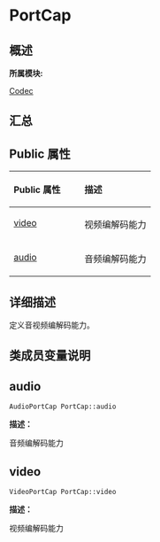 # PortCap<a name="ZH-CN_TOPIC_0000001343321049"></a>

## **概述**<a name="section2066377267083932"></a>

**所属模块:**

[Codec](_codec.md)

## **汇总**<a name="section278857949083932"></a>

## Public 属性<a name="pub-attribs"></a>

<a name="table1130719637083932"></a>
<table><thead align="left"><tr id="row1052967068083932"><th class="cellrowborder" valign="top" width="50%" id="mcps1.1.3.1.1"><p id="p892665064083932"><a name="p892665064083932"></a><a name="p892665064083932"></a>Public 属性</p>
</th>
<th class="cellrowborder" valign="top" width="50%" id="mcps1.1.3.1.2"><p id="p1440582725083932"><a name="p1440582725083932"></a><a name="p1440582725083932"></a>描述</p>
</th>
</tr>
</thead>
<tbody><tr id="row1755903987083932"><td class="cellrowborder" valign="top" width="50%" headers="mcps1.1.3.1.1 "><p id="p1902056225083932"><a name="p1902056225083932"></a><a name="p1902056225083932"></a><a href="union_port_cap.md#a1cf9ea709994e18794f3dda868227f30">video</a></p>
</td>
<td class="cellrowborder" valign="top" width="50%" headers="mcps1.1.3.1.2 "><p id="entry13979081083932p0"><a name="entry13979081083932p0"></a><a name="entry13979081083932p0"></a>视频编解码能力</p>
</td>
</tr>
<tr id="row152735977083932"><td class="cellrowborder" valign="top" width="50%" headers="mcps1.1.3.1.1 "><p id="p1703123015083932"><a name="p1703123015083932"></a><a name="p1703123015083932"></a><a href="union_port_cap.md#af42ae916d10e2a5a666f3c2cdcec98c0">audio</a></p>
</td>
<td class="cellrowborder" valign="top" width="50%" headers="mcps1.1.3.1.2 "><p id="entry634306507083932p0"><a name="entry634306507083932p0"></a><a name="entry634306507083932p0"></a>音频编解码能力</p>
</td>
</tr>
</tbody>
</table>

## **详细描述**<a name="section1034104454083932"></a>

定义音视频编解码能力。

## **类成员变量说明**<a name="section384340468083932"></a>

## audio<a name="af42ae916d10e2a5a666f3c2cdcec98c0"></a>

```
AudioPortCap PortCap::audio
```

**描述：**

音频编解码能力

## video<a name="a1cf9ea709994e18794f3dda868227f30"></a>

```
VideoPortCap PortCap::video
```

**描述：**

视频编解码能力

